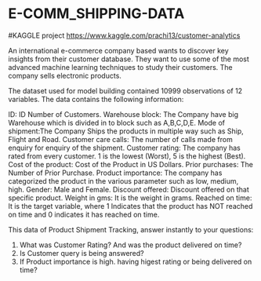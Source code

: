 # E-COMM_SHIPPING-DATA

#KAGGLE project https://www.kaggle.com/prachi13/customer-analytics

An international e-commerce company based wants to discover key insights from their customer database. They want to use some of the most advanced machine learning techniques to study their customers. The company sells electronic products.

The dataset used for model building contained 10999 observations of 12 variables. The data contains the following information:

ID: ID Number of Customers. Warehouse block: The Company have big Warehouse which is divided in to block such as A,B,C,D,E. Mode of shipment:The Company Ships the products in multiple way such as Ship, Flight and Road. Customer care calls: The number of calls made from enquiry for enquiry of the shipment. Customer rating: The company has rated from every customer. 1 is the lowest (Worst), 5 is the highest (Best). Cost of the product: Cost of the Product in US Dollars. Prior purchases: The Number of Prior Purchase. Product importance: The company has categorized the product in the various parameter such as low, medium, high. Gender: Male and Female. Discount offered: Discount offered on that specific product. Weight in gms: It is the weight in grams. Reached on time: It is the target variable, where 1 Indicates that the product has NOT reached on time and 0 indicates it has reached on time.

This data of Product Shipment Tracking, answer instantly to your questions:

1. What was Customer Rating? And was the product delivered on time?
2. Is Customer query is being answered?
3. If Product importance is high. having higest rating or being delivered on time?


